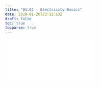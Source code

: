 ```yaml
---
title: "01.01 - Electricity Basics"
date: 2020-01-26T23:11:13Z
draft: false
toc: true
tocparse: true
---
```


![Link to Included Page](../../../../electronics/electricity-basics.md)
